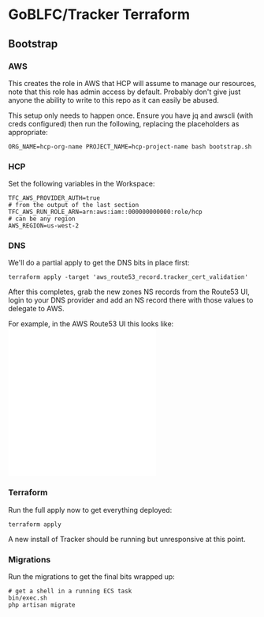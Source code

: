 # GoBLFC/Tracker Terraform

## Bootstrap

### AWS

This creates the role in AWS that HCP will assume to manage our resources, note
that this role has admin access by default. Probably don't give just anyone the
ability to write to this repo as it can easily be abused.

This setup only needs to happen once. Ensure you have jq and awscli (with creds
configured) then run the following, replacing the placeholders as appropriate:

```shell
ORG_NAME=hcp-org-name PROJECT_NAME=hcp-project-name bash bootstrap.sh
```

### HCP

Set the following variables in the Workspace:

```shell
TFC_AWS_PROVIDER_AUTH=true
# from the output of the last section
TFC_AWS_RUN_ROLE_ARN=arn:aws:iam::000000000000:role/hcp
# can be any region
AWS_REGION=us-west-2
```

### DNS

We'll do a partial apply to get the DNS bits in place first:

```shell
terraform apply -target 'aws_route53_record.tracker_cert_validation'
```

After this completes, grab the new zones NS records from the Route53 UI, login to your DNS provider and add an NS record there with those values to delegate to AWS.

For example, in the AWS Route53 UI this looks like:
![step one is looking up the new zones NS record](./docs/img/dns-step-1.md)
![step two is copying this values to the root names zone to delegate the name to the new zone](./docs/img/dns-step-2.md)

### Terraform

Run the full apply now to get everything deployed:

```shell
terraform apply
```

A new install of Tracker should be running but unresponsive at this point.

### Migrations

Run the migrations to get the final bits wrapped up:

```shell
# get a shell in a running ECS task
bin/exec.sh
php artisan migrate
```
